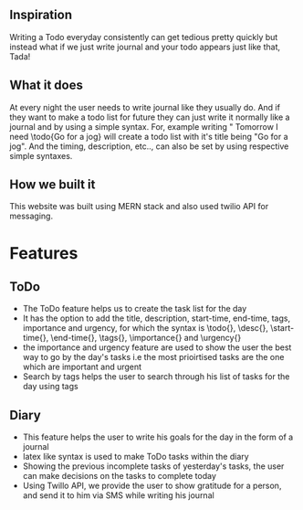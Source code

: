 ## Inspiration
Writing a Todo everyday consistently can get tedious pretty quickly but instead what if we just write journal and your todo appears just like that, Tada!
## What it does
At every night the user needs to write journal like they usually do. And if they want to make a todo list for future they can just write it normally like a journal and by using a simple syntax. For, example writing " Tomorrow I need \todo{Go for a jog} will create a todo list with it's title being "Go for a jog". And the timing, description, etc.., can also be set by using respective simple syntaxes.
## How we built it
This website was built using MERN stack and also used twilio API for messaging.

# Features

## ToDo
- The ToDo feature helps us to create the task list for the day
- It has the option to add the title, description, start-time, end-time, tags, importance and urgency, for which the syntax is \todo{},  \desc{}, \start-time{}, \end-time{}, \tags{}, \importance{} and \urgency{}
- the importance and urgency feature are used to show the user the best way to go by the day's tasks i.e the most
prioirtised tasks are the one which are important and urgent
- Search by tags helps the user to search through his list of tasks for the day using tags

## Diary 
- This feature helps the user to write his goals for the day in the form of a journal
- latex like syntax is used to make ToDo tasks within the diary
- Showing the previous incomplete tasks of yesterday's tasks, the user can make decisions on the tasks to complete today
- Using Twillo API, we provide the user to show gratitude for a person, and send it to him via SMS while writing his journal
